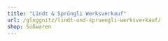 ```yaml
---
title: "Lindt & Sprüngli Werksverkauf"
url: /gloggnitz/lindt-und-spruengli-werksverkauf/
shop: Süßwaren
---
```

